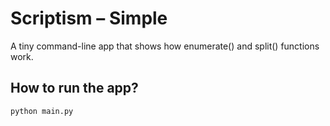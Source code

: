 # Scriptism – Simple

A tiny command-line app that shows how enumerate() and split() functions work.

## How to run the app?

```bash
python main.py
```

